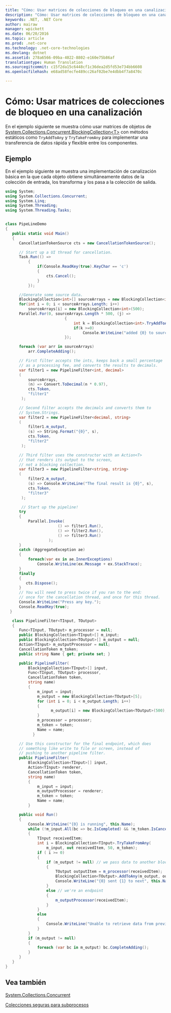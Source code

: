 ```yaml
---
title: "Cómo: Usar matrices de colecciones de bloqueo en una canalización"
description: "Cómo: Usar matrices de colecciones de bloqueo en una canalización"
keywords: .NET, .NET Core
author: mairaw
manager: wpickett
ms.date: 06/20/2016
ms.topic: article
ms.prod: .net-core
ms.technology: .net-core-technologies
ms.devlang: dotnet
ms.assetid: 278a6566-09ba-4022-8802-e160e75b86af
translationtype: Human Translation
ms.sourcegitcommit: c15f2da15c6448cf1c36dea2d5fd53e734bb6608
ms.openlocfilehash: e68ad58fecfe489cc26af02be7e4dbb4f7a8470c

---
```


# <a name="how-to-use-arrays-of-blocking-collections-in-a-pipeline"></a>Cómo: Usar matrices de colecciones de bloqueo en una canalización

En el ejemplo siguiente se muestra cómo usar matrices de objetos de [System.Collections.Concurrent.BlockingCollection&lt;T&gt;](https://docs.microsoft.com/dotnet/core/api/System.Collections.Concurrent.BlockingCollection-1) con métodos estáticos como `TryAddToAny` y `TryTakeFromAny` para implementar una transferencia de datos rápida y flexible entre los componentes. 

## <a name="example"></a>Ejemplo

En el ejemplo siguiente se muestra una implementación de canalización básica en la que cada objeto obtiene simultáneamente datos de la colección de entrada, los transforma y los pasa a la colección de salida.

```csharp
using System;
using System.Collections.Concurrent;
using System.Linq;
using System.Threading;
using System.Threading.Tasks;


class PipeLineDemo
{
   public static void Main()
   {
      CancellationTokenSource cts = new CancellationTokenSource();

      // Start up a UI thread for cancellation.
      Task.Run(() =>
          {
              if(Console.ReadKey(true).KeyChar == 'c')
              {
                  cts.Cancel();
              }  
          });

      //Generate some source data.
      BlockingCollection<int>[] sourceArrays = new BlockingCollection<int>[5];
      for(int i = 0; i < sourceArrays.Length; i++)
          sourceArrays[i] = new BlockingCollection<int>(500);
      Parallel.For(0, sourceArrays.Length * 500, (j) =>
                          {
                              int k = BlockingCollection<int>.TryAddToAny(sourceArrays, j);
                              if(k >=0)
                                  Console.WriteLine("added {0} to source data", j);
                          });

      foreach (var arr in sourceArrays)
          arr.CompleteAdding();

      // First filter accepts the ints, keeps back a small percentage
      // as a processing fee, and converts the results to decimals.
      var filter1 = new PipelineFilter<int, decimal>
      (
          sourceArrays,
          (n) => Convert.ToDecimal(n * 0.97),
          cts.Token,
          "filter1"
       );

      // Second filter accepts the decimals and converts them to
      // System.Strings.
      var filter2 = new PipelineFilter<decimal, string>
      (
          filter1.m_output,
          (s) => String.Format("{0}", s),
          cts.Token,
          "filter2"
       );

      // Third filter uses the constructor with an Action<T>
      // that renders its output to the screen,
      // not a blocking collection.
      var filter3 = new PipelineFilter<string, string>
      (
          filter2.m_output,
          (s) => Console.WriteLine("The final result is {0}", s),
          cts.Token,
          "filter3"
       );

       // Start up the pipeline!
      try
      {
          Parallel.Invoke(
                       () => filter1.Run(),
                       () => filter2.Run(),
                       () => filter3.Run()
                   );
      }
      catch (AggregateException ae) 
      {
          foreach(var ex in ae.InnerExceptions)
              Console.WriteLine(ex.Message + ex.StackTrace);
      }
      finally 
      {
         cts.Dispose();
      }
      // You will need to press twice if you ran to the end:
      // once for the cancellation thread, and once for this thread.
      Console.WriteLine("Press any key.");
      Console.ReadKey(true);
  }

   class PipelineFilter<TInput, TOutput>
   {
      Func<TInput, TOutput> m_processor = null;
      public BlockingCollection<TInput>[] m_input;
      public BlockingCollection<TOutput>[] m_output = null;
      Action<TInput> m_outputProcessor = null;
      CancellationToken m_token;
      public string Name { get; private set; }

      public PipelineFilter(
          BlockingCollection<TInput>[] input,
          Func<TInput, TOutput> processor,
          CancellationToken token,
          string name)
          {
              m_input = input;
              m_output = new BlockingCollection<TOutput>[5];
              for (int i = 0; i < m_output.Length; i++)
              {
                    m_output[i] = new BlockingCollection<TOutput>(500);
              }      
              m_processor = processor;
              m_token = token;
              Name = name;
            }

      // Use this constructor for the final endpoint, which does
      // something like write to file or screen, instead of
      // pushing to another pipeline filter.
      public PipelineFilter(
          BlockingCollection<TInput>[] input,
          Action<TInput> renderer,
          CancellationToken token,
          string name)
          {
              m_input = input;
              m_outputProcessor = renderer;
              m_token = token;
              Name = name;
          }

      public void Run()
      {
          Console.WriteLine("{0} is running", this.Name);
          while (!m_input.All(bc => bc.IsCompleted) && !m_token.IsCancellationRequested)
          {
              TInput receivedItem;
              int i = BlockingCollection<TInput>.TryTakeFromAny(
                  m_input, out receivedItem, 50, m_token);
              if ( i >= 0)
              {
                  if (m_output != null) // we pass data to another blocking collection
                  {
                      TOutput outputItem = m_processor(receivedItem);
                      BlockingCollection<TOutput>.AddToAny(m_output, outputItem);
                      Console.WriteLine("{0} sent {1} to next", this.Name, outputItem);
                  }
                  else // we're an endpoint
                  {
                      m_outputProcessor(receivedItem);
                  }
              }
              else
              {
                  Console.WriteLine("Unable to retrieve data from previous filter");
              }
          }
          if (m_output != null)
          {
              foreach (var bc in m_output) bc.CompleteAdding();
          }
      }
   }
}
```

## <a name="see-also"></a>Vea también

[System.Collections.Concurrent](https://docs.microsoft.com/dotnet/core/api/System.Collections.Concurrent)

[Colecciones seguras para subprocesos](index.md)



<!--HONumber=Nov16_HO1-->


